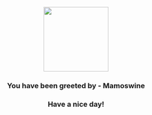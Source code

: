 <p align="center">
            <img src="https://raw.githubusercontent.com/PokeAPI/sprites/master/sprites/pokemon/473.png" width="150" height="150">
          </p>
          <h3 align="center">You have been greeted by - <b>Mamoswine</b></h3>
          <h3 align="center">Have a nice day!</h3>
        